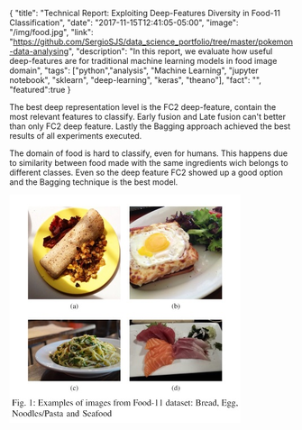 {
  "title": "Technical Report: Exploiting Deep-Features Diversity in Food-11 Classification",
  "date": "2017-11-15T12:41:05-05:00",
  "image": "/img/food.jpg",
  "link": "https://github.com/SergioSJS/data_science_portfolio/tree/master/pokemon-data-analysing",
  "description": "In this report, we evaluate how useful deep-features are for traditional machine learning models in food image domain",
  "tags": ["python","analysis", "Machine Learning", "jupyter notebook", "sklearn", "deep-learning", "keras", "theano"],
  "fact": "",
  "featured":true
}

The best deep representation level is the FC2 deep-feature, contain the most relevant features to classify. Early fusion and Late fusion can't better than only FC2 deep feature. Lastly the Bagging approach achieved the best results of all experiments executed.

The domain of food is hard to classify, even for humans. This happens due to similarity between food made with the same ingredients wich belongs to different classes. Even so the deep feature FC2 showed up a good option and the Bagging technique is the best model.


![test](/img/food.jpg#center)
